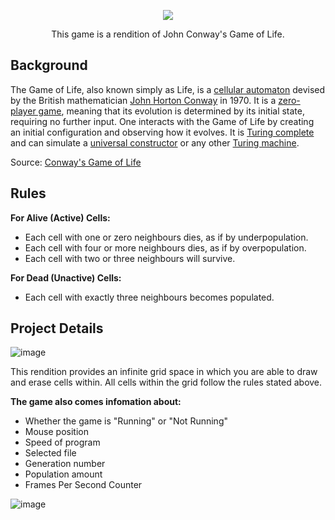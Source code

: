 <p align="center">
  <img src="https://user-images.githubusercontent.com/71614127/126913258-daa4f4af-40fd-4642-b88a-c8370789386a.png">
</p>
<p align="center">
  This game is a rendition of John Conway's Game of Life.
</p>

## Background
The Game of Life, also known simply as Life, is a [cellular automaton](https://en.wikipedia.org/wiki/Cellular_automaton) devised by the British mathematician [John Horton Conway](https://en.wikipedia.org/wiki/John_Horton_Conway) in 1970. It is a [zero-player game](https://en.wikipedia.org/wiki/Zero-player_game), meaning that its evolution is determined by its initial state, requiring no further input. One interacts with the Game of Life by creating an initial configuration and observing how it evolves. It is [Turing complete](https://en.wikipedia.org/wiki/Turing_completeness) and can simulate a [universal constructor](https://en.wikipedia.org/wiki/Von_Neumann_universal_constructor) or any other [Turing machine](https://en.wikipedia.org/wiki/Turing_machine). 

Source: [Conway's Game of Life](https://en.wikipedia.org/wiki/Conway%27s_Game_of_Life)

## Rules

<b>For Alive (Active) Cells:</b>

- Each cell with one or zero neighbours dies, as if by underpopulation.
- Each cell with four or more neighbours dies, as if by overpopulation.
- Each cell with two or three neighbours will survive.

<b>For Dead (Unactive) Cells:</b>

- Each cell with exactly three neighbours becomes populated.

## Project Details

![image](https://user-images.githubusercontent.com/71614127/128253341-5086e9b7-f5d5-49f6-8b71-64e5319798df.png)

This rendition provides an infinite grid space in which you are able to draw and erase cells within. All cells within the grid follow the rules stated above.

<b>The game also comes infomation about:</b>

- Whether the game is "Running" or "Not Running" 
- Mouse position
- Speed of program
- Selected file
- Generation number
- Population amount
- Frames Per Second Counter

![image](https://user-images.githubusercontent.com/71614127/128254027-2aba6c48-1ce9-455a-8761-f1be2fe5d8a4.png)
